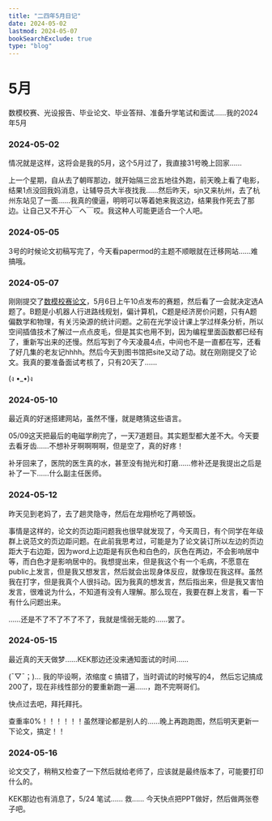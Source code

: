 ```yaml
---
title: "二四年5月日记"
date: 2024-05-02
lastmod: 2024-05-07
bookSearchExclude: true
type: "blog"
---
```



<!--more-->

# 5月

数模校赛、光设报告、毕业论文、毕业答辩、准备升学笔试和面试……我的2024年5月

### 2024-05-02

情况就是这样，这将会是我的5月，这个5月过了，我直接31号晚上回家……

上一个星期，自从去了朝晖那边，就开始隔三岔五地往外跑，前天晚上看了电影，结果1点没回我妈消息，让辅导员大半夜找我……然后昨天，sjn又来杭州，去了杭州东站见了一面……我真的傻逼，明明可以等着她来我这边，结果我作死去了那边。让自己又不开心￣へ￣哎。我这种人可能更适合一个人吧。

### 2024-05-05

3号的时候论文初稿写完了，今天看papermod的主题不顺眼就在迁移网站……难搞哦。


### 2024-05-07

刚刚提交了[数模校赛论文](/documents/class/y24-modelling.pdf)，5月6日上午10点发布的赛题，然后看了一会就决定选A题了。B题是小机器人行进路线规划，偏计算机，C题是经济房价问题，只有A题偏数学和物理，有关污染源的统计问题。之前在光学设计课上学过样条分析，所以空间插值技术了解过一点点皮毛，但是其实也用不到，因为编程里面函数都已经有了，重新写出来的还慢。然后写到了今天凌晨4点，中间也不是一直都在写，还看了好几集的老友记hhhh。然后今天到图书馆把site又动了动。就在刚刚提交了论文。我真的要准备面试考核了，只有20天了……

(ง •_•)ง

### 2024-05-10

最近真的好迷搭建网站，虽然不懂，就是瞎猜这些语言。

05/09这天把最后的电磁学刷完了，一天7道题目。其实题型都大差不大。今天要去看牙齿……不想补牙啊啊啊啊，但是空了，真的好疼！

补牙回来了，医院的医生真的水，甚至没有抛光和打磨……修补还是我提出之后是补了一下……什么副主任医师。


### 2024-05-12

昨天见到老妈了，去了趟灵隐寺，然后在龙翔桥吃了两顿饭。

事情是这样的，论文的页边距问题我也很早就发现了，今天周日，有个同学在年级群上说范文的页边距问题。在此前我思考过，可能是为了论文装订所以左边的页边距大于右边距，因为word上边距是有灰色和白色的，灰色在两边，不会影响居中等，而白色才是影响居中的。我想提出来，但是我这个有一个毛病，不愿意在public上发言，但是我又想发言，然后就会出现身体反应，就像现在我这样。虽然我在打字，但是我真个人很抖动。因为我真的想发言，然后指出来，但是我又害怕发言，很难说为什么，不知道有没有人理解。那么现在，我要在群上发言，看一下有什么问题出来。

……还是不了不了不了不了，我就是懦弱无能的……罢了。


### 2024-05-15

最近真的天天做梦……KEK那边还没来通知面试的时间……

(ˉ▽ˉ；)...  我的毕设啊，浓缩度 c 搞错了，当时调试的时候写的4， 然后忘记搞成200了，现在非线性部分的要重新跑一遍……，跑不完啊哥们。

快点过去吧，拜托拜托。

查重率0%！！！！！！虽然理论都是别人的……晚上再跑跑图，然后明天更新一下论文，搞定！！



### 2024-05-16

论文交了，稍稍又检查了一下然后就给老师了，应该就是最终版本了，可能要打印什么的。

KEK那边也有消息了，5/24 笔试…… 救…… 今天快点把PPT做好，然后做两张卷子吧。